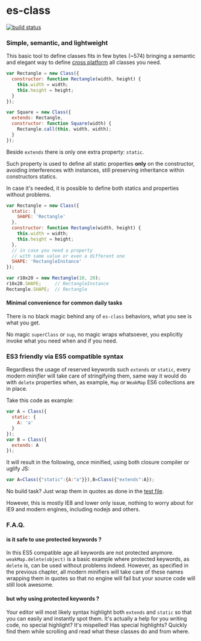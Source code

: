 es-class
========

[![build status](https://secure.travis-ci.org/WebReflection/es-class.png)](http://travis-ci.org/WebReflection/es-class)


### Simple, semantic, and lightweight
This basic tool to define classes fits in few bytes (~574) bringing a semantic and elegant way to define [cross platform](http://webreflection.github.io/es-class/test) all classes you need.
```js
var Rectangle = new Class({
  constructor: function Rectangle(width, height) {
    this.width = width;
    this.height = height;
  }
});

var Square = new Class({
  extends: Rectangle,
  constructor: function Square(width) {
    Rectangle.call(this, width, width);
  }
});
```

Beside `extends` there is only one extra property: `static`.

Such property is used to define all static properties **only** on the constructor, avoiding interferences with instances, still preserving inheritance within constructors statics.

In case it's needed, it is possible to define both statics and properties without problems.

```js
var Rectangle = new Class({
  static: {
    SHAPE: 'Rectangle'
  },
  constructor: function Rectangle(width, height) {
    this.width = width;
    this.height = height;
  },
  // in case you need a property
  // with same value or even a different one
  SHAPE: 'RectangleInstance'
});

var r10x20 = new Rectangle(10, 20);
r10x20.SHAPE;     // RectangleInstance
Rectangle.SHAPE;  // Rectangle
```


#### Minimal convenience for common daily tasks
There is no black magic behind any of `es-class` behaviors, what you see is what you get.

No magic `superClass` or `sup`, no magic wraps whatsoever, you explicitly invoke what you need when and if you need.


### ES3 friendly via ES5 compatible syntax
Regardless the usage of reserved keywords such `extends` or `static`, every modern _minifier_ will take care of stringifying them, same way it would do with `delete` properties when, as example, `Map` or `WeakMap` ES6 collections are in place.

Take this code as example:
```js
var A = Class({
  static: {
    A: 'a'
  }
});
var B = Class({
  extends: A
});
```
It will result in the following, once minified, using both closure compiler or uglify JS:
```js
var A=Class({"static":{A:"a"}}),B=Class({"extends":A});
```
No build task? Just wrap them in quotes as done in the [test file](test/es-class.js).

However, this is mostly IE8 and lower only issue, nothing to worry about for IE9 and modern engines, including nodejs and others.

### F.A.Q.

#### is it safe to use protected keywords ?
In this ES5 compatible age all keywords are not protected anymore. `weakMap.delete(object)` is a basic example where protected keywords, as `delete` is, can be used without problems indeed. However, as specified in the previous chapter, all modern minifiers will take care of these names wrapping them in quotes so that no engine will fail but your source code will still look awesome.


#### but why using protected keywords ?
Your editor will most likely syntax highlight both `extends` and `static` so that you can easily and instantly spot them. It's actually a help for you writing code, no special highlight? It's mispelled! Has special highlights? Quickly find them while scrolling and read what these classes do and from where.